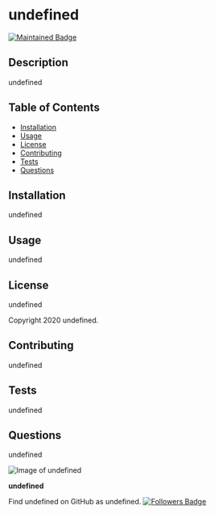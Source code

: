  
  # undefined

  [![Maintained Badge](undefined)](undefined)

  ## Description

  undefined
  
  ## Table of Contents

  * [Installation](#installation)
  * [Usage](#usage)
  * [License](#license)
  * [Contributing](#contributing)
  * [Tests](#tests)
  * [Questions](#questions)

  ## Installation

  undefined

  ## Usage

  undefined

  ## License

  undefined
  
Copyright 2020 undefined.

  ## Contributing

  undefined

  ## Tests

  undefined

  ## Questions

  undefined

  
![Image of undefined](undefined)
  
**undefined**
  
Find undefined on GitHub as undefined. 
  [![Followers Badge](https://img.shields.io/badge/Followers-undefined-yellow)](undefined)
  
